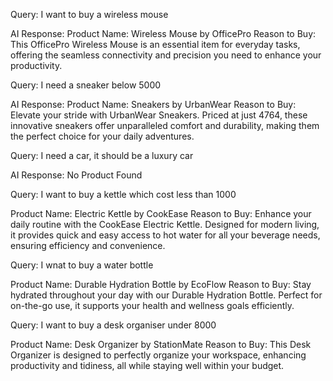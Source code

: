 Query: I want to buy a wireless mouse

AI Response:
Product Name: Wireless Mouse by OfficePro
Reason to Buy: This OfficePro Wireless Mouse is an essential item for everyday tasks, offering the seamless connectivity and precision you need to enhance your productivity.


Query: I need a sneaker below 5000

AI Response:
Product Name: Sneakers by UrbanWear
Reason to Buy: Elevate your stride with UrbanWear Sneakers. Priced at just 4764, these innovative sneakers offer unparalleled comfort and durability, making them the perfect choice for your daily adventures.


Query: I need a car, it should be a luxury car

AI Response:
No Product Found


Query: I want to buy a kettle which cost less than 1000

Product Name: Electric Kettle by CookEase
Reason to Buy: Enhance your daily routine with the CookEase Electric Kettle. Designed for modern living, it provides quick and easy access to hot water for all your beverage needs, ensuring efficiency and convenience.

Query: I wnat to buy a water bottle

Product Name: Durable Hydration Bottle by EcoFlow
Reason to Buy: Stay hydrated throughout your day with our Durable Hydration Bottle. Perfect for on-the-go use, it supports your health and wellness goals efficiently.


Query: I want to buy a desk organiser under 8000

Product Name: Desk Organizer by StationMate
Reason to Buy: This Desk Organizer is designed to perfectly organize your workspace, enhancing productivity and tidiness, all while staying well within your budget.